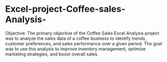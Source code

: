 # Excel-project-Coffee-sales-Analysis-
Objective: The primary objective of the Coffee Sales Excel Analysis project was to analyze the sales data of a coffee business to identify trends, customer preferences, and sales performance over a given period. The goal was to use this analysis to improve inventory management, optimize marketing strategies, and boost overall sales.
